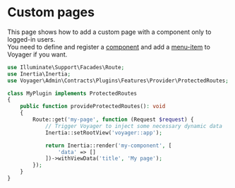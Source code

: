 # Custom pages

This page shows how to add a custom page with a component only to logged-in users.  
You need to define and register a [component](./components.md) and add a [menu-item](./menu-items.md) to Voyager if you want.

```php
use Illuminate\Support\Facades\Route;
use Inertia\Inertia;
use Voyager\Admin\Contracts\Plugins\Features\Provider\ProtectedRoutes;

class MyPlugin implements ProtectedRoutes
{
    public function provideProtectedRoutes(): void
    {
        Route::get('my-page', function (Request $request) {
            // Trigger Voyager to inject some necessary dynamic data
            Inertia::setRootView('voyager::app');

            return Inertia::render('my-component', [
                'data' => []
            ])->withViewData('title', 'My page');
        });
    }
}
```